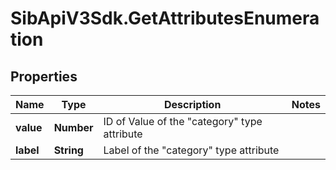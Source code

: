 # SibApiV3Sdk.GetAttributesEnumeration

## Properties
Name | Type | Description | Notes
------------ | ------------- | ------------- | -------------
**value** | **Number** | ID of Value of the "category" type attribute | 
**label** | **String** | Label of the "category" type attribute | 


